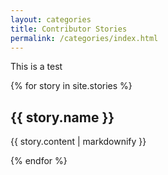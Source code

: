 ```yaml
---
layout: categories
title: Contributor Stories
permalink: /categories/index.html
---
```


This is a test

{% for story in site.stories %}
  <h2>{{ story.name }}</h2>
  <p>{{ story.content | markdownify }}</p>
{% endfor %}

